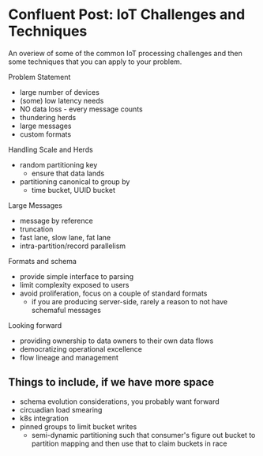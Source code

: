 # Confluent Post: IoT Challenges and Techniques

An overiew of some of the common IoT processing challenges and then some techniques that you can apply to your problem.

Problem Statement
 - large number of devices
 - (some) low latency needs
 - NO data loss - every message counts
 - thundering herds
 - large messages
 - custom formats

Handling Scale and Herds
 - random partitioning key
   -  ensure that data lands
 - partitioning canonical to group by
   - time bucket, UUID bucket

Large Messages
 - message by reference
 - truncation
 - fast lane, slow lane, fat lane
 - intra-partition/record parallelism

Formats and schema
 - provide simple interface to parsing
 - limit complexity exposed to users
 - avoid proliferation, focus on a couple of standard formats
   - if you are producing server-side, rarely a reason to not have schemaful messages

Looking forward
 - providing ownership to data owners to their own data flows
 - democratizing operational excellence
 - flow lineage and management


Things to include, if we have more space
-------------
 - schema evolution considerations, you probably want forward
 - circuadian load smearing
 - k8s integration
 - pinned groups to limit bucket writes
	 - semi-dynamic partitioning such that consumer's figure out bucket to partition mapping and then use that to claim buckets in race